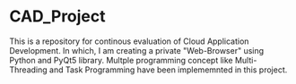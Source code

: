 # CAD_Project
This is a repository for continous evaluation of Cloud Application Development. In which, I am creating a private "Web-Browser" using Python and PyQt5 library. Multple programming concept like Multi-Threading and Task Programming have been implememnted in this project.
